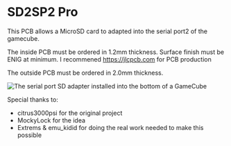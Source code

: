 # SD2SP2 Pro

This PCB allows a MicroSD card to adapted into the serial port2 of the gamecube.

The inside PCB must be ordered in 1.2mm thickness. Surface finish must be ENIG at minimum.  I recommened https://jlcpcb.com for PCB production

The outside PCB must be ordered in 2.0mm thickness.

![The serial port SD adapter installed into the bottom of a GameCube](https://github.com/citrus3000psi/SD2SP2/blob/master/Assets/insert2.jpg?raw=true "SD2SP2")

Special thanks to:  
 * citrus3000psi for the original project
 * MockyLock for the idea  
 * Extrems & emu_kidid for doing the real work needed to make this possible

